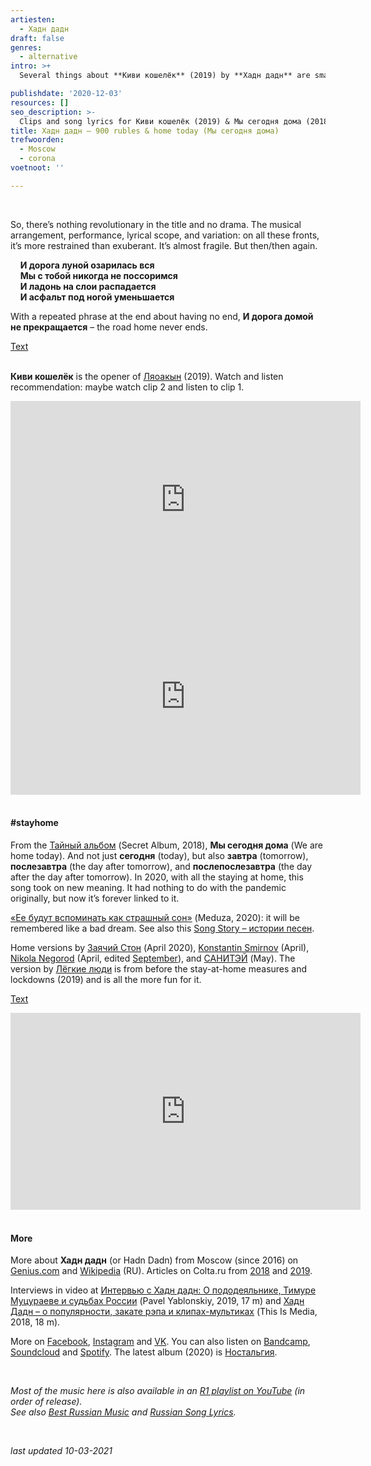 ```yaml
---
artiesten:
  - Хадн дадн
draft: false
genres:
  - alternative
intro: >+
  Several things about **Киви кошелёк** (2019) by **Хадн дадн** are small or modest. Starting from the very first words. **Я переведу 900 рублей**: I will transfer 900 rubles – 9 euros 88 at today's exchange rate. **На киви кошелёк**: to the payment service (**кошелёк** means wallet) of [Qiwi](https://qiwi.com/).

publishdate: '2020-12-03'
resources: []
seo_description: >-
  Clips and song lyrics for Киви кошелёк (2019) & Мы сегодня дома (2018) by Хадн дадн (Moscow), with links to more.
title: Хадн дадн – 900 rubles & home today (Мы сегодня дома)
trefwoorden:
  - Moscow
  - corona
voetnoot: ''

---
```



<br/>

So, there’s nothing revolutionary in the title and no drama. The musical arrangement, performance, lyrical scope, and variation: on all these fronts, it’s more restrained than exuberant. It’s almost fragile. But then/then again.

&nbsp; &nbsp; **И дорога луной озарилась вся**<br/>
&nbsp; &nbsp; **Мы с тобой никогда не поссоримся**<br/>
&nbsp; &nbsp; **И ладонь на слои распадается**<br/>
&nbsp; &nbsp; **И асфальт под ногой уменьшается**


With a repeated phrase at the end about having no end, **И дорога домой не прекращается** – the road home never ends.

[Text](https://genius.com/Hadn-dadn-qiwi-wallet-lyrics)

<br/>**Киви кошелёк** is the opener of [Ляоакын](https://hadndadn.bandcamp.com/album/--3) (2019). Watch and listen recommendation: maybe watch clip 2 and listen to clip 1.

<iframe width="560" height="315" src="https://www.youtube.com/embed/7bpbsZWTIGY" frameborder="0" allow="accelerometer; autoplay; clipboard-write; encrypted-media; gyroscope; picture-in-picture" allowfullscreen></iframe> 

<iframe width="560" height="315" src="https://www.youtube.com/embed/dklVq2BotoI" frameborder="0" allow="accelerometer; autoplay; clipboard-write; encrypted-media; gyroscope; picture-in-picture" allowfullscreen></iframe>

<br/>
 
<br/>

#### #stayhome

From the [Тайный альбом](https://open.spotify.com/album/0MZDvYq4IbYNjGCYnhHhkZ?si=25SlxsnERpWn4ETp_XwmRQ) (Secret Album, 2018), **Мы сегодня дома** (We are home today). And not just **сегодня** (today), but also **завтра** (tomorrow), **послезавтра** (the day after tomorrow), and **послепослезавтра** (the day after the day after tomorrow). In 2020, with all the staying at home, this song took on new meaning. It had nothing to do with the pandemic originally, but now it’s forever linked to it.

[«Ее будут вспоминать как страшный сон»](https://meduza.io/feature/2020/04/09/ee-budut-vspominat-kak-strashnyy-son) (Meduza, 2020): it will be remembered like a bad dream. See also this [Song Story – истории песен](https://song-story.ru/my-segodnya-doma/).

Home versions by [Заячий Стон](https://youtu.be/NNIFTBbSGEQ) (April 2020), [Konstantin Smirnov](https://youtu.be/_TZmX9vTKvM) (April), [Nikola Negorod](https://youtu.be/0-Zfo_NtmF8) (April, edited [September](https://youtu.be/vHUOpfRqyXw)), and [САНИТЭЙ](https://youtu.be/5ijjW89U_yQ) (May). The version by [Лёгкие люди](https://youtu.be/WsR1fXv32vw) is from before the stay-at-home measures and lockdowns (2019) and is all the more fun for it.

[Text](https://genius.com/Hadn-dadn-we-are-at-home-today-lyrics)

<iframe width="560" height="315" src="https://www.youtube.com/embed/JGNiMutYBm4" frameborder="0" allow="accelerometer; autoplay; clipboard-write; encrypted-media; gyroscope; picture-in-picture" allowfullscreen></iframe>

<br/>

<br/>

#### More

More about **Хадн дадн** (or Hadn Dadn) from Moscow (since 2016) on [Genius.com](https://genius.com/artists/Hadn-dadn) and [Wikipedia](https://ru.wikipedia.org/wiki/Хадн_дадн) (RU). Articles on Colta.ru from [2018](https://www.colta.ru/articles/music_modern/19393-hadn-dadn-i-zashifrovannyy-pesnyagram) and [2019](https://www.colta.ru/articles/music_modern/20962-hadn-dadn-lyaoakyn).

Interviews in video at [Интервью с Хадн дадн: О пододеяльнике, Тимуре Муцураеве и судьбах России](https://youtu.be/Xka5Vne97cg) (Pavel Yablonskiy, 2019, 17 m) and [Хадн Дадн – о популярности, закате рэпа и клипах-мультиках](https://www.youtube.com/watch?v=Q_ZYfvq82V4) (This Is Media, 2018, 18 m).

More on [Facebook](https://www.facebook.com/hadndadn/), [Instagram](https://www.instagram.com/hadn_dadn/) and [VK](https://vk.com/hadndadn). You can also listen on [Bandcamp](https://hadndadn.bandcamp.com/), [Soundcloud](https://soundcloud.com/hadndadn) and [Spotify](https://open.spotify.com/artist/77XbDhsUwtxKbMvQpfEfUy?si=4n-wRPk9RUmG7C8ZRMyMcg). The latest album (2020) is [Ностальгия](https://www.youtube.com/playlist?list=OLAK5uy_lAtlSp-p2nC0zN9lMOC5v3eglGU7GToPo).

<br/>

*Most of the music here is also available in an [R1 playlist on YouTube](https://www.youtube.com/playlist?list=PLeE-zqOrSLhxfIpK2vuUJNCKSzyVBi0yM) (in order of release).* <br/>
*See also [Best Russian Music](https://www.youtube.com/playlist?list=PLeE-zqOrSLhxTFYDvlwUu4hYby9DojwoD) and [Russian Song Lyrics](https://www.youtube.com/playlist?list=PLeE-zqOrSLhzkRCATzT8__oNifBChVHGK).*

<br/>

*last updated 10-03-2021*

